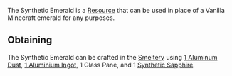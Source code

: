 The Synthetic Emerald is a [Resource](https://github.com/Slimefun/Slimefun4/wiki/Resources) that can be used in place of a Vanilla Minecraft emerald for any purposes.

## Obtaining
The Synthetic Emerald can be crafted in the [Smeltery](https://github.com/Slimefun/Slimefun4/wiki/Smeltery) using [1 Aluminum Dust](https://github.com/Slimefun/Slimefun4/wiki/Dusts), [1 Aluminium Ingot](https://github.com/Slimefun/Slimefun4/wiki/Ingots), 1 Glass Pane, and 1 [Synthetic Sapphire](https://github.com/Slimefun/Slimefun4/wiki/Synthetic-Sapphire).

